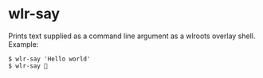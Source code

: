 # wlr-say

Prints text supplied as a command line argument as a wlroots overlay shell.
Example:

```
$ wlr-say 'Hello world'
$ wlr-say 
```
